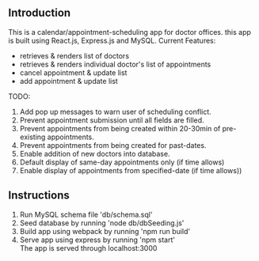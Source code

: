 ## Introduction
This is a calendar/appointment-scheduling app for doctor offices.
this app is built using React.js, Express.js and MySQL.
Current Features:
* retrieves & renders list of doctors
* retrieves & renders individual doctor's list of appointments
* cancel appointment & update list
* add appointment & update list

TODO: <br/>
1. Add pop up messages to warn user of scheduling conflict.
2. Prevent appointment submission until all fields are filled.
3. Prevent appointments from being created within 20-30min of pre-existing appointments.
4. Prevent appointments from being created for past-dates.
5. Enable addition of new doctors into database.
6. Default display of same-day appointments only (if time allows)
7. Enable display of appointments from specified-date (if time allows))

## Instructions
1. Run MySQL schema file 'db/schema.sql' <br/>
2. Seed database by running 'node db/dbSeeding.js' <br/>
3. Build app using webpack by running 'npm run build' <br/>
4. Serve app using express by running 'npm start' <br/>
The app is served through localhost:3000<br/>
